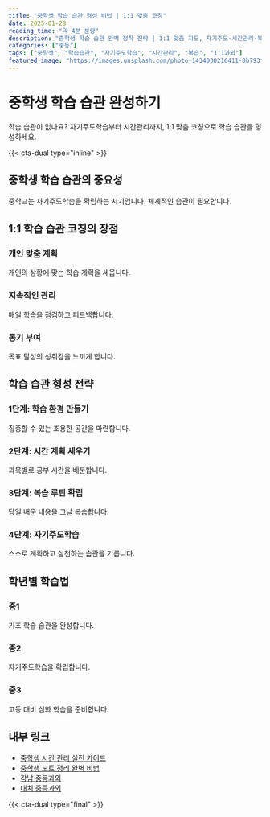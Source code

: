 ```yaml
---
title: "중학생 학습 습관 형성 비법 | 1:1 맞춤 코칭"
date: 2025-01-28
reading_time: "약 4분 분량"
description: "중학생 학습 습관 완벽 정착 전략 | 1:1 맞춤 지도, 자기주도·시간관리·복습 [2025년]"
categories: ["중등"]
tags: ["중학생", "학습습관", "자기주도학습", "시간관리", "복습", "1:1과외"]
featured_image: "https://images.unsplash.com/photo-1434030216411-0b793f4b4173?w=1200&h=630&fit=crop"
---
```


# 중학생 학습 습관 완성하기

학습 습관이 없나요? 자기주도학습부터 시간관리까지, 1:1 맞춤 코칭으로 학습 습관을 형성하세요.

{{< cta-dual type="inline" >}}

## 중학생 학습 습관의 중요성

중학교는 자기주도학습을 확립하는 시기입니다. 체계적인 습관이 필요합니다.

## 1:1 학습 습관 코칭의 장점

### 개인 맞춤 계획
개인의 상황에 맞는 학습 계획을 세웁니다.

### 지속적인 관리
매일 학습을 점검하고 피드백합니다.

### 동기 부여
목표 달성의 성취감을 느끼게 합니다.

## 학습 습관 형성 전략

### 1단계: 학습 환경 만들기
집중할 수 있는 조용한 공간을 마련합니다.

### 2단계: 시간 계획 세우기
과목별로 공부 시간을 배분합니다.

### 3단계: 복습 루틴 확립
당일 배운 내용을 그날 복습합니다.

### 4단계: 자기주도학습
스스로 계획하고 실천하는 습관을 기릅니다.

## 학년별 학습법

### 중1
기초 학습 습관을 완성합니다.

### 중2
자기주도학습을 확립합니다.

### 중3
고등 대비 심화 학습을 준비합니다.

## 내부 링크
- [중학생 시간 관리 실전 가이드](../../middle/middle-time-management/)
- [중학생 노트 정리 완벽 비법](../../middle/middle-note-taking/)
- [강남 중등과외](../../local/gangnam-middle/)
- [대치 중등과외](../../local/daechi-middle/)

{{< cta-dual type="final" >}}
